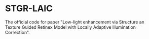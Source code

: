 # STGR-LAIC
The official code for paper "Low-light enhancement via Structure an Texture Guided Retinex Model with Locally Adaptive Illumination Correction".
